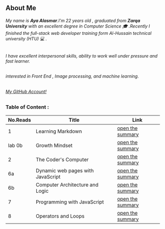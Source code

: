 ## About Me 
###### My name is ***Aya Alasmar***.I'm 22 years old , graduated from **Zarqa University** with an excellent degree in Computer Science :mortar_board: .Recently I finished the full-stack web developer training form Al-Hussain technical university (HTU) :computer: .
###### I have excellent interpersonal skills, ability to work well under pressure and fast learner.
###### interested in Front End , Image processing, and machine learning.


###### [My GitHub Account!](https://github.com/aya-alasmar)

### Table of Content :

No.Reads | Title  | Link
-------|-------------|---------
1 | Learning Markdown | [open the summary](https://aya-alasmar.github.io/reading-notes/LearningMarkdown)
lab 0b | Growth Mindset | [open the summary](https://aya-alasmar.github.io/reading-notes/mindset)
2 | The Coder's Computer |[open the summary](https://aya-alasmar.github.io/reading-notes/read2)
6a | Dynamic web pages with JavaScript | [open the summary](https://aya-alasmar.github.io/reading-notes/read6a)
6b | Computer Architecture and Logic | [open the summary](https://aya-alasmar.github.io/reading-notes/read6b)
7 | Programming with JavaScript | [open the summary](https://aya-alasmar.github.io/reading-notes/read7)
8 | Operators and Loops | [open the summary](https://aya-alasmar.github.io/reading-notes/read8)